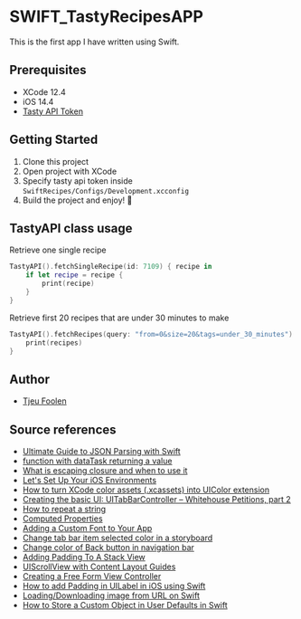 # SWIFT_TastyRecipesAPP
This is the first app I have written using Swift.

## Prerequisites
- XCode 12.4
- iOS 14.4
- [Tasty API Token](https://rapidapi.com/apidojo/api/tasty/endpoints)

## Getting Started
1. Clone this project
2. Open project with XCode
3. Specify tasty api token inside `SwiftRecipes/Configs/Development.xcconfig`
4. Build the project and enjoy! :tada:

## TastyAPI class usage
Retrieve one single recipe
```swift
TastyAPI().fetchSingleRecipe(id: 7109) { recipe in
    if let recipe = recipe {
        print(recipe)
    }
}
```

Retrieve first 20 recipes that are under 30 minutes to make
```swift
TastyAPI().fetchRecipes(query: "from=0&size=20&tags=under_30_minutes") { recipes in
    print(recipes)
}
```

## Author
- [Tjeu Foolen](https://github.com/tjeufoolen)

## Source references
- [Ultimate Guide to JSON Parsing with Swift](https://benscheirman.com/2017/06/swift-json/)
- [function with dataTask returning a value](https://stackoverflow.com/questions/40014830/function-with-datatask-returning-a-value)
- [What is escaping closure and when to use it](https://fluffy.es/what-is-escaping-closure/)
- [Let's Set Up Your iOS Environments](https://thoughtbot.com/blog/let-s-setup-your-ios-environments)
- [How to turn XCode color assets (.xcassets) into UIColor extension](https://medium.com/flawless-app-stories/how-to-turn-xcode-color-assets-xcassets-into-uicolor-extension-3dc28953d4d3)
- [Creating the basic UI: UITabBarController – Whitehouse Petitions, part 2](https://www.youtube.com/watch?v=7iuRj8YNAxM&feature=emb_logo)
- [How to repeat a string](https://www.hackingwithswift.com/example-code/strings/how-to-repeat-a-string)
- [Computed Properties](https://docs.swift.org/swift-book/LanguageGuide/Properties.html)
- [Adding a Custom Font to Your App](https://developer.apple.com/documentation/uikit/text_display_and_fonts/adding_a_custom_font_to_your_app)
- [Change tab bar item selected color in a storyboard](https://stackoverflow.com/questions/26835148/change-tab-bar-item-selected-color-in-a-storyboard)
- [Change color of Back button in navigation bar](https://stackoverflow.com/questions/28733936/change-color-of-back-button-in-navigation-bar)
- [Adding Padding To A Stack View](https://useyourloaf.com/blog/adding-padding-to-a-stack-view/)
- [UIScrollView with Content Layout Guides](https://spin.atomicobject.com/2020/03/23/uiscrollview-content-layout-guides/)
- [Creating a Free Form View Controller](https://guides.codepath.com/ios/Creating-a-Free-Form-View-Controller)
- [How to add Padding in UILabel in iOS using Swift](https://johncodeos.com/how-to-add-padding-in-uilabel-in-ios-using-swift/)
- [Loading/Downloading image from URL on Swift](https://stackoverflow.com/questions/24231680/loading-downloading-image-from-url-on-swift)
- [How to Store a Custom Object in User Defaults in Swift](https://cocoacasts.com/ud-5-how-to-store-a-custom-object-in-user-defaults-in-swift)
